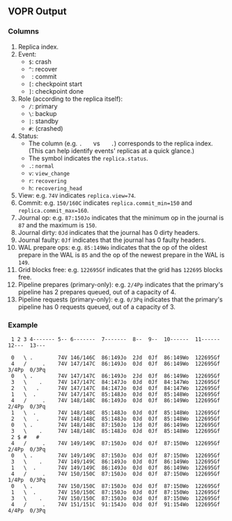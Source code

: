 ## VOPR Output

### Columns

1. Replica index.
2. Event:
    - `$`: crash
    - `^`: recover
    - ` `: commit
    - `[`: checkpoint start
    - `]`: checkpoint done
3. Role (according to the replica itself):
    - `/`: primary
    - `\`: backup
    - `|`: standby
    - `#`: (crashed)
4. Status:
    - The column (e.g. `.   ` vs `   .`) corresponds to the replica index. (This can help identify events' replicas at a quick glance.)
    - The symbol indicates the `replica.status`.
    - `.`: `normal`
    - `v`: `view_change`
    - `r`: `recovering`
    - `h`: `recovering_head`
5. View: e.g. `74V` indicates `replica.view=74`.
6. Commit: e.g. `150/160C` indicates `replica.commit_min=150` and `replica.commit_max=160`.
7. Journal op: e.g. `87:150Jo` indicates that the minimum op in the journal is `87` and the maximum is `150`.
8. Journal dirty: `0Jd` indicates that the journal has 0 dirty headers.
9. Journal faulty: `0Jf` indicates that the journal has 0 faulty headers.
10. WAL prepare ops: e.g. `85:149Wo` indicates that the op of the oldest prepare in the WAL is `85` and the op of the newest prepare in the WAL is `149`.
11. Grid blocks free: e.g. `122695Gf` indicates that the grid has `122695` blocks free.
12. Pipeline prepares (primary-only): e.g. `2/4Pp` indicates that the primary's pipeline has 2 prepares queued, out of a capacity of 4.
13. Pipeline requests (primary-only): e.g. `0/3Pq` indicates that the primary's pipeline has 0 requests queued, out of a capacity of 3.

### Example

```
 1 2 3 4------- 5-- 6-------  7-------  8--  9--  10------  11------   12---  13---

 0   \ .        74V 146/146C  86:149Jo  2Jd  0Jf  86:149Wo  122695Gf
 4   /     .    74V 147/147C  86:149Jo  0Jd  0Jf  86:149Wo  122695Gf   3/4Pp  0/3Pq
 0   \ .        74V 147/147C  86:149Jo  2Jd  0Jf  86:149Wo  122695Gf
 3   \    .     74V 147/147C  84:147Jo  0Jd  0Jf  84:147Wo  122695Gf
 2   \   .      74V 147/147C  84:147Jo  0Jd  0Jf  84:147Wo  122695Gf
 1   \  .       74V 147/147C  85:148Jo  0Jd  0Jf  85:148Wo  122695Gf
 4   /     .    74V 148/148C  86:149Jo  0Jd  0Jf  86:149Wo  122695Gf   2/4Pp  0/3Pq
 1   \  .       74V 148/148C  85:148Jo  0Jd  0Jf  85:148Wo  122695Gf
 2   \   .      74V 148/148C  85:148Jo  0Jd  0Jf  85:148Wo  122695Gf
 0   \ .        74V 148/148C  87:150Jo  1Jd  0Jf  86:149Wo  122695Gf
 3   \    .     74V 148/148C  85:148Jo  0Jd  0Jf  85:148Wo  122695Gf
 2 $ #   #
 4   /     .    74V 149/149C  87:150Jo  0Jd  0Jf  87:150Wo  122695Gf   2/4Pp  0/3Pq
 0   \ .        74V 149/149C  87:150Jo  0Jd  0Jf  87:150Wo  122695Gf
 3   \    .     74V 149/149C  86:149Jo  0Jd  0Jf  86:149Wo  122695Gf
 1   \  .       74V 149/149C  86:149Jo  0Jd  0Jf  86:149Wo  122695Gf
 4   /     .    74V 150/150C  87:150Jo  0Jd  0Jf  87:150Wo  122695Gf   1/4Pp  0/3Pq
 0   \ .        74V 150/150C  87:150Jo  0Jd  0Jf  87:150Wo  122695Gf
 1   \  .       74V 150/150C  87:150Jo  0Jd  0Jf  87:150Wo  122695Gf
 3   \    .     74V 150/150C  87:150Jo  0Jd  0Jf  87:150Wo  122695Gf
 4   /     .    74V 151/151C  91:154Jo  0Jd  0Jf  91:154Wo  122695Gf   4/4Pp  0/3Pq
```
